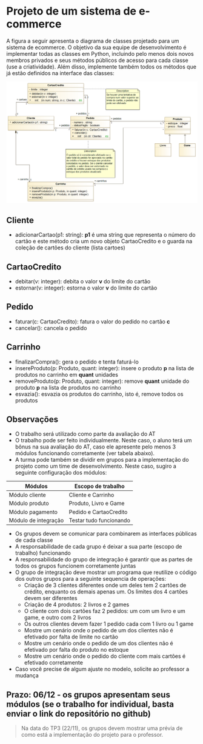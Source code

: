 # Projeto de um sistema de e-commerce

A figura a seguir apresenta o diagrama de classes projetado para um sistema de ecommerce. O objetivo da sua equipe de desenvolvimento é implementar todas as classes em Python, incluindo pelo menos dois novos membros privados e seus métodos públicos de acesso para cada classe (use a criatividade). Além disso, implemente também todos os métodos que já estão definidos na interface das classes:

<img src='../images/ecommerce.png'>

## Cliente
- adicionarCartao(p1: string): **p1** é uma string que representa o número do cartão e este método cria um novo objeto CartaoCredito e o guarda na coleção de cartões do cliente (lista cartoes)

## CartaoCredito
- debitar(v: integer): debita o valor **v** do limite do cartão
- estornar(v: integer): estorna o valor **v** do limite do cartão

## Pedido
- faturar(c: CartaoCredito): fatura o valor do pedido no cartão **c**
- cancelar(): cancela o pedido

## Carrinho
- finalizarCompra(): gera o pedido e tenta faturá-lo
- insereProduto(p: Produto, quant: integer): insere o produto **p** na lista de produtos no carrinho em **quant** unidades
- removeProduto(p: Produto, quant: integer): remove **quant** unidade do produto **p** na lista de produtos no carrinho
- esvazia(): esvazia os produtos do carrinho, isto é, remove todos os produtos

## Observações
- O trabalho será utilizado como parte da avaliação do AT
- O trabalho pode ser feito individualmente. Neste caso, o aluno terá um bônus na sua avaliação do AT, caso ele apresente pelo menos 3 módulos funcionando corretamente (ver tabela abaixo).
- A turma pode também se dividir em grupos para a implementação do projeto como um time de desenvolvimento. Neste caso, sugiro a seguinte configuração dos módulos:

| Módulos              | Escopo de trabalho      |
|----------------------|-------------------------|
| Módulo cliente       | Cliente e Carrinho      |
| Módulo produto       | Produto, Livro e Game   |
| Módulo pagamento     | Pedido e CartaoCredito  |
| Módulo de integração | Testar tudo funcionando |

- Os grupos devem se comunicar para combinarem as interfaces públicas de cada classe
- A responsabilidade de cada grupo é deixar a sua parte (escopo de trabalho) funcionando
- A responsabilidade do grupo de integração é garantir que as partes de todos os grupos funcionem corretamente juntas
- O grupo de integração deve mostrar um programa que reutilize o código dos outros grupos para a seguinte sequencia de operações:
  - Criação de 3 clientes diferentes onde um deles tem 2 cartões de crédito, enquanto os demais apenas um. Os limites dos 4 cartões devem ser diferentes
  - Criação de 4 produtos: 2 livros e 2 games
  - O cliente com dois cartões faz 2 pedidos: um com um livro e um game, e outro com 2 livros
  - Os outros clientes devem fazer 1 pedido cada com 1 livro ou 1 game
  - Mostre um cenário onde o pedido de um dos clientes não é efetivado por falta de limite no cartão
  - Mostre um cenário onde o pedido de um dos clientes não é efetivado por falta do produto no estoque
  - Mostre um cenário onde o pedido do cliente com mais cartões é efetivado corretamente
- Caso você precise de algum ajuste no modelo, solicite ao professor a mudança

## Prazo: 06/12 - os grupos apresentam seus módulos (se o trabalho for individual, basta enviar o link do repositório no github)
> Na data do TP3 (22/11), os grupos devem mostrar uma prévia de como está a implementação do projeto para o professor.



